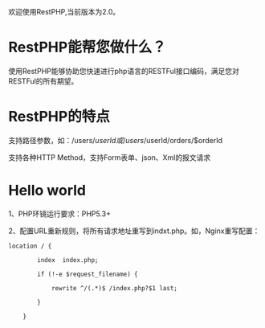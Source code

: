 欢迎使用RestPHP,当前版本为2.0。

# RestPHP能帮您做什么？
使用RestPHP能够协助您快速进行php语言的RESTFul接口编码，满足您对RESTFul的所有期望。

# RestPHP的特点
支持路径参数，如：/users/$userId 或 /users/$userId/orders/$orderId

支持各种HTTP Method，支持Form表单、json、Xml的报文请求

# Hello world
1、PHP环镜运行要求：PHP5.3+

2、配置URL重新规则，将所有请求地址重写到indxt.php。如，Nginx重写配置：

    location / {

			index  index.php;
      
            if (!-e $request_filename) {
            
                rewrite ^/(.*)$ /index.php?$1 last;
                
            }
            
		}
